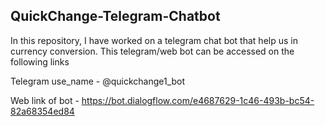 ## QuickChange-Telegram-Chatbot
In this repository, I have worked on a telegram chat bot that help us in currency conversion.
This telegram/web bot can be accessed on the following links

Telegram use_name - @quickchange1_bot

Web link of bot - https://bot.dialogflow.com/e4687629-1c46-493b-bc54-82a68354ed84
